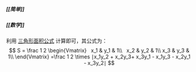 ##### [[简单]]
##### [[数学]]

利用 [三角形面积公式](https://baike.baidu.com/item/%E4%B8%89%E8%A7%92%E5%BD%A2%E9%9D%A2%E7%A7%AF%E5%85%AC%E5%BC%8F) 计算即可，其公式为：
$$
S = \frac 1 2
\begin{Vmatrix}  
x_1 & y_1  & 1\\   
x_2 & y_2  & 1\\
x_3 & y_3  & 1\\
\end{Vmatrix}
=\frac 1 2 \times ∣x_1y_2 + x_2y_3+ x_3y_1 - x_1y_3 - x_2y_1 - x_3y_2∣
$$